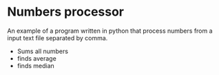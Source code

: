 # Numbers processor

An example of a program written in python that process numbers from a input text file separated by comma.

- Sums all numbers
- finds average
- finds median

